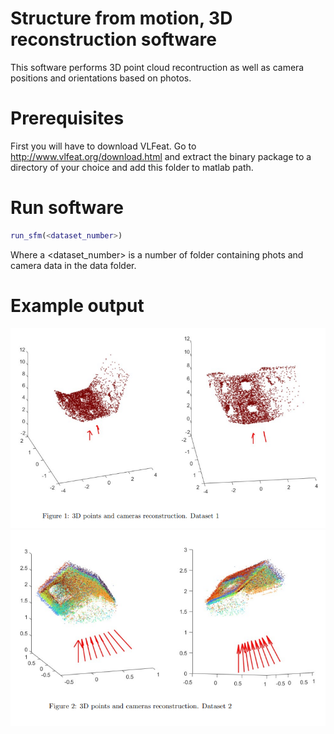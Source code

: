 # Structure from motion, 3D reconstruction software

This software performs 3D point cloud recontruction as well as camera positions and orientations based on photos.


# Prerequisites

First you will have to download VLFeat. Go to http://www.vlfeat.org/download.html
and extract the binary package to a directory of your choice and add this folder to matlab path.

# Run software
```matlab
run_sfm(<dataset_number>)
```
Where a <dataset_number> is a number of folder containing phots and camera data in the data folder.

# Example output
![Dataset 1 reconstruction](./dataset1.png)
![Dataset 2 reconstruction](./dataset2.png)
